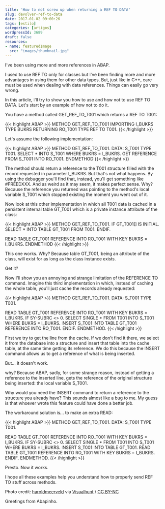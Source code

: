 ```yaml
---
title: 'How to not screw up when returning a REF TO DATA'
slug: devolver-ref-to-data
date: 2017-01-02 09:00:26
tags: [estilo]
categories: [artigos]
wordpressId: 3689
draft: false
resources:
- name: featuredImage
  src: "images/thumbnail.jpg"
---
```

I've been using more and more references in ABAP.

I used to use REF TO only for classes but I've been finding more and more advantages in using them for other data types. But, just like in C++, care must be used when dealing with data references. Things can easily go very wrong.

In this article, I'll try to show you how to use and how not to use REF TO DATA. Let's start by an example of how not to do it.

<!--more-->

You have a method called GET_REF_TO_T001 which returns a REF TO T001:


{{< highlight ABAP >}}
METHOD GET_REF_TO_T001
  IMPORTING
    I_BUKRS TYPE BUKRS
  RETURNING
    RO_T001 TYPE REF TO T001.
{{< /highlight >}}

Let's assume the following implementation:


{{< highlight ABAP >}}
METHOD GET_REF_TO_T001.
  DATA: S_T001 TYPE T001.
  SELECT * INTO S_T001 WHERE BUKRS = I_BUKRS.
  GET REFERENCE FROM S_T001 INTO RO_T001.
ENDMETHOD
{{< /highlight >}}

The method should return a reference to the T001 structure filled with the record requested in parameter I_BUKRS. But that's not what happens. By using the debugger you'll find that, instead, you'll get something like #FREEDXXX. And as weird as it may seem, it makes perfect sense. Why? Because the reference you returned was pointing to the method's local variable S_T001 which stopped existing the moment you went out of it.

Now look at this other implementation in which all T001 data is cached in a persistent internal table GT_T001 which is a private instance attribute of the class:


{{< highlight ABAP >}}
METHOD GET_REF_TO_T001.
  IF GT_T001[] IS INITIAL.
    SELECT * INTO TABLE GT_T001
      FROM T001.
  ENDIF.

  READ TABLE GT_T001 REFERENCE INTO RO_T001 WITH KEY BUKRS = I_BUKRS.
ENDMETHOD
{{< /highlight >}}

This one works. Why? Because table GT_T001, being an attribute of the class, will exist for as long as the class instance exists.

Get it?

Now I'll show you an annoying and strange limitation of the REFERENCE TO command. Imagine this third implementation in which, instead of caching the whole table, you'll just cache the records already requested:


{{< highlight ABAP >}}
METHOD GET_REF_TO_T001.
  DATA: S_T001 TYPE T001.

  READ TABLE GT_T001 REFERENCE INTO RO_T001 WITH KEY BUKRS = I_BUKRS.
  IF SY-SUBRC <> 0.
    SELECT SINGLE * FROM T001 INTO S_T001 WHERE BUKRS = I_BUKRS.
    INSERT S_T001 INTO TABLE GT_T001 REFERENCE INTO RO_T001.
  ENDIF.
ENDMETHOD.
{{< /highlight >}}

First we try to get the line from the cache. If we don't find it there, we select it from the database into a structure and insert that table into the cache table, at the same time getting its reference. We do this because the INSERT command allows us to get a reference of what is being inserted.

But... it doesn't work.

why? Because ABAP, sadly, for some strange reason, instead of getting a reference to the inserted line, gets the reference of the original structure being inserted: the local variable S_T001.

Why would you need the INSERT command to return a reference to the structure you already have? This sounds almost like a bug to me. My guess is that whoever wrote this feature could have done a better job.

The workaround solution is... to make an extra READ:


{{< highlight ABAP >}}
METHOD GET_REF_TO_T001.
  DATA: S_T001 TYPE T001.

  READ TABLE GT_T001 REFERENCE INTO RO_T001 WITH KEY BUKRS = I_BUKRS.
  IF SY-SUBRC <> 0.
    SELECT SINGLE * FROM T001 INTO S_T001 WHERE BUKRS = I_BUKRS.
    INSERT S_T001 INTO TABLE GT_T001.
    READ TABLE GT_T001 REFERENCE INTO RO_T001 WITH KEY BUKRS = I_BUKRS.
  ENDIF.
ENDMETHOD.
{{< /highlight >}}

Presto. Now it works.

I hope all these examples help you understand how to properly send REF TO stuff across methods.

Photo credit: [haroldmeerveld][1] via [Visualhunt][2] / [CC BY-NC][3]

Greetings from Abapinho.

   [1]: https://www.flickr.com/photos/haroldmeerveld/15173387023/
   [2]: https://visualhunt.com
   [3]: http://creativecommons.org/licenses/by-nc/2.0/
